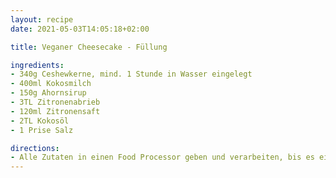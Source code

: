 ```yaml
---
layout: recipe
date: 2021-05-03T14:05:18+02:00

title: Veganer Cheesecake - Füllung

ingredients:
- 340g Ceshewkerne, mind. 1 Stunde in Wasser eingelegt
- 400ml Kokosmilch
- 150g Ahornsirup
- 3TL Zitronenabrieb
- 120ml Zitronensaft
- 2TL Kokosöl
- 1 Prise Salz

directions:
- Alle Zutaten in einen Food Processor geben und verarbeiten, bis es eine cremige Konsistenz annimmt
---
```

